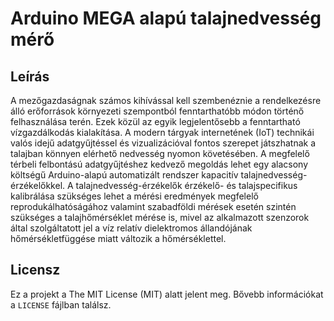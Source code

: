 # Arduino MEGA alapú talajnedvesség mérő

## Leírás
A mezőgazdaságnak számos kihívással kell szembenéznie a rendelkezésre álló erőforrások környezeti szempontból fenntarthatóbb módon történő felhasználása terén. Ezek közül az egyik legjelentősebb a fenntartható vízgazdálkodás kialakítása. A modern tárgyak internetének (IoT) technikái valós idejű adatgyűjtéssel és vizualizációval fontos szerepet játszhatnak a talajban könnyen elérhető nedvesség nyomon követésében. A megfelelő térbeli felbontású adatgyűjtéshez kedvező megoldás lehet egy alacsony költségű Arduino-alapú automatizált rendszer kapacitív talajnedvesség-érzékelőkkel. A talajnedvesség-érzékelők érzékelő- és talajspecifikus kalibrálása szükséges lehet a mérési eredmények megfelelő reprodukálhatóságához valamint szabadföldi mérések esetén szintén  szükséges a talajhőmérséklet mérése is, mivel az alkalmazott szenzorok által szolgáltatott jel a víz relatív dielektromos állandójának hőmérsékletfüggése miatt változik a hőmérséklettel.

## Licensz
Ez a projekt a The MIT License (MIT) alatt jelent meg. Bővebb információkat a `LICENSE` fájlban találsz.
